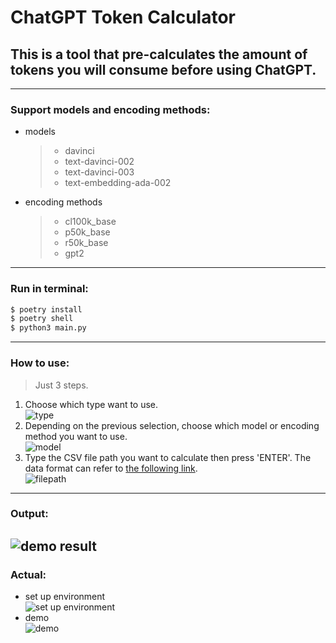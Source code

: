 # ChatGPT Token Calculator

## This is a tool that pre-calculates the amount of tokens you will consume before using ChatGPT.

---

### Support models and encoding methods:

- models

  > - davinci
  > - text-davinci-002
  > - text-davinci-003
  > - text-embedding-ada-002

- encoding methods

  > - cl100k_base
  > - p50k_base
  > - r50k_base
  > - gpt2

---

### Run in terminal:

```bash
$ poetry install
$ poetry shell
$ python3 main.py
```

---

### How to use:

> Just 3 steps.

1. Choose which type want to use.
   <br>
   ![type](https://github.com/liuliuOD/chatgpt-token-calculator/blob/master/readme/type.png)
2. Depending on the previous selection, choose which model or encoding method you want to use.
   <br>
   ![model](https://github.com/liuliuOD/chatgpt-token-calculator/blob/master/readme/model.png)
3. Type the CSV file path you want to calculate then press 'ENTER'. The data format can refer to [the following link](https://docs.google.com/spreadsheets/d/13JRhLYTo0JahoCw-U2Q46GoFuZT9Fnjq4lYiKvKzKE8/edit?usp=sharing).
   <br>
   ![filepath](https://github.com/liuliuOD/chatgpt-token-calculator/blob/master/readme/filepath.png)

---

### Output:

## ![demo result](https://github.com/liuliuOD/chatgpt-token-calculator/blob/master/readme/demo_result.png)

### Actual:

- set up environment
  <br>
  ![set up environment](https://github.com/liuliuOD/chatgpt-token-calculator/blob/master/readme/setup_environment.gif)
- demo
  <br>
  ![demo](https://github.com/liuliuOD/chatgpt-token-calculator/blob/master/readme/demo.gif)
